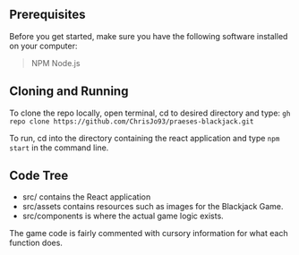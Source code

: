 ## Prerequisites

Before you get started, make sure you have the following software installed on your computer:

> NPM
> Node.js

## Cloning and Running

To clone the repo locally, open terminal, cd to desired directory and type:
`gh repo clone https://github.com/ChrisJo93/praeses-blackjack.git `

To run, cd into the directory containing the react application and type `npm start` in the command line.

## Code Tree

- src/ contains the React application
- src/assets contains resources such as images for the Blackjack Game.
- src/components is where the actual game logic exists.

The game code is fairly commented with cursory information for what each function does.

